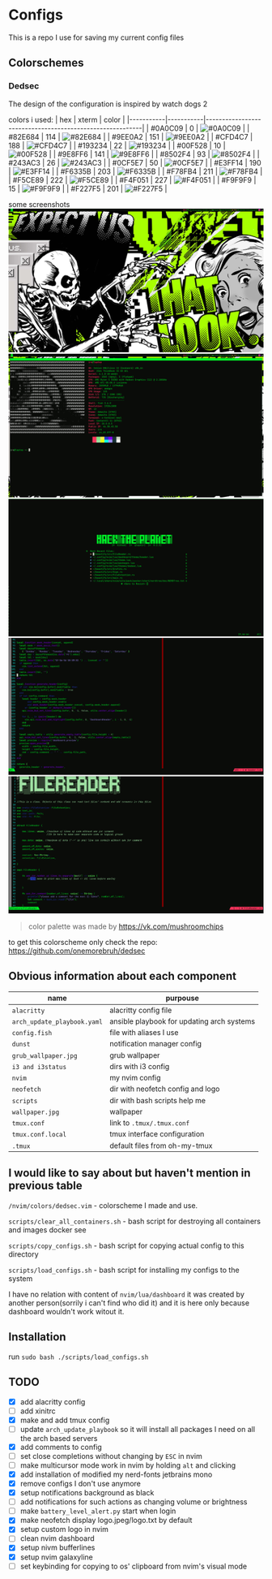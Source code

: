 # Configs

This is a repo I use for saving my current config files


## Colorschemes

### Dedsec
The design of the configuration is inspired by watch dogs 2

colors i used:
| hex       | xterm     | color                                                    |
|-----------|-----------|----------------------------------------------------------|
| #0A0C09   | 0         | ![#0A0C09](https://placehold.co/15x15/0A0C09/0A0C09.png) |
| #82E684   | 114       | ![#82E684](https://placehold.co/15x15/82E684/82E684.png) |
| #9EE0A2   | 151       | ![#9EE0A2](https://placehold.co/15x15/9EE0A2/9EE0A2.png) |
| #CFD4C7   | 188       | ![#CFD4C7](https://placehold.co/15x15/CFD4C7/CFD4C7.png) |
| #193234   | 22        | ![#193234](https://placehold.co/15x15/193234/193234.png) |
| #00F528   | 10        | ![#00F528](https://placehold.co/15x15/00F528/00F528.png) |
| #9E8FF6   | 141       | ![#9E8FF6](https://placehold.co/15x15/9E8FF6/9E8FF6.png) |
| #8502F4   | 93        | ![#8502F4](https://placehold.co/15x15/8502F4/8502F4.png) |
| #243AC3   | 26        | ![#243AC3](https://placehold.co/15x15/243AC3/243AC3.png) |
| #0CF5E7   | 50        | ![#0CF5E7](https://placehold.co/15x15/0CF5E7/0CF5E7.png) |
| #E3FF14   | 190       | ![#E3FF14](https://placehold.co/15x15/E3FF14/E3FF14.png) |
| #F6335B   | 203       | ![#F6335B](https://placehold.co/15x15/F6335B/F6335B.png) |
| #F78FB4   | 211       | ![#F78FB4](https://placehold.co/15x15/F78FB4/F78FB4.png) |
| #F5CE89   | 222       | ![#F5CE89](https://placehold.co/15x15/F5CE89/F5CE89.png) |
| #F4F051   | 227       | ![#F4F051](https://placehold.co/15x15/F4F051/F4F051.png) |
| #F9F9F9   | 15        | ![#F9F9F9](https://placehold.co/15x15/F9F9F9/F9F9F9.png) |
| #F227F5   | 201       | ![#F227F5](https://placehold.co/15x15/F227F5/F227F5.png) |

some screenshots
![wallpaper.png](./images/wallpaper.png)
![neofetch.png](./images/neofetch.png)
![nvim dashboard.png](./images/nvim_dashboard.png)
![lua_no_errors.png](./images/lua_no_errors.png)
![rust_errors.png](./images/rust_errors.png)

> color palette was made by https://vk.com/mushroomchips

to get this colorscheme only check the repo: https://github.com/onemorebruh/dedsec

## Obvious information about each component

| name                          | purpouse                                      |
| ----------------------------- | --------------------------------------------- |
| `alacritty`                   | alacritty config file                         |
| `arch_update_playbook.yaml`   | ansible playbook for updating arch systems    |
| `config.fish`                 | file with aliases I use                       |
| `dunst`                       | notification manager config                   |
| `grub_wallpaper.jpg`          | grub wallpaper                                |
| `i3 and i3status`             | dirs with i3 config                           |
| `nvim`                        | my nvim config                                |
| `neofetch`                    | dir with neofetch config and logo             |
| `scripts`                     | dir with bash scripts help me                 |
| `wallpaper.jpg`               | wallpaper                                     |
| `tmux.conf`                   | link to `.tmux/.tmux.conf`                    |
| `tmux.conf.local`             | tmux interface configuration                  |
| `.tmux`                       | default files from oh-my-tmux                 |

## I would like to say about but haven't mention in previous table

`/nvim/colors/dedsec.vim` - colorscheme I made and use. 

`scripts/clear_all_containers.sh` - bash script for destroying all containers and images docker see

`scripts/copy_configs.sh` - bash script for copying actual config to this directory

`scripts/load_configs.sh` - bash script for installing my configs to the system

I have no relation with content of `nvim/lua/dashboard` it was created by another person(sorrily i can't find who did it) and it is here only because dashboard wouldn't work witout it.

## Installation

run `sudo bash ./scripts/load_configs.sh`

## TODO

- [x] add alacritty config
- [ ] add xinitrc
- [x] make and add tmux config
- [ ] update `arch_update_playbook` so it will install all packages I need on all the arch based servers
- [x] add comments to config
- [ ] set close completions without changing by `ESC` in nvim
- [ ] make multicursor mode work in nvim by holding `alt` and clicking
- [x] add installation of modified my nerd-fonts jetbrains mono
- [x] remove configs I don't use anymore
- [x] setup notifications background as black
- [ ] add notifications for such actions as changing volume or brightness
- [ ] make `battery_level_alert.py` start when login
- [x] make neofetch display logo.jpeg/logo.txt by default
- [x] setup custom logo in nvim
- [ ] clean nvim dashboard
- [x] setup nivm bufferlines
- [x] setup nvim galaxyline
- [ ] set keybinding for copying to os' clipboard from nvim's visual mode
